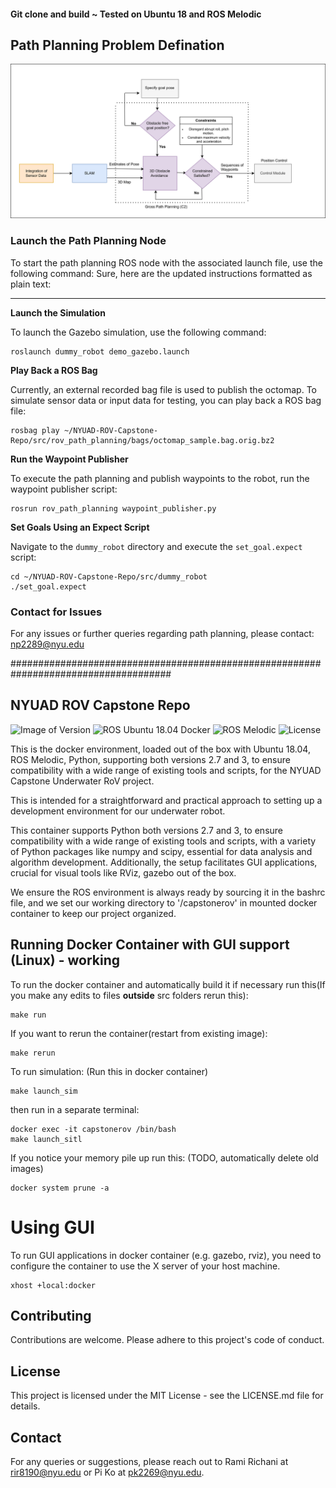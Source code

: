 #### Git clone and build ~ Tested on Ubuntu 18 and ROS Melodic

## Path Planning Problem Defination


![Path Planning](pp_def.png)
### Launch the Path Planning Node
To start the path planning ROS node with the associated launch file, use the following command:
Sure, here are the updated instructions formatted as plain text:

---

**Launch the Simulation**

To launch the Gazebo simulation, use the following command:
```
roslaunch dummy_robot demo_gazebo.launch
```

**Play Back a ROS Bag**

Currently, an external recorded bag file is used to publish the octomap. To simulate sensor data or input data for testing, you can play back a ROS bag file:
```
rosbag play ~/NYUAD-ROV-Capstone-Repo/src/rov_path_planning/bags/octomap_sample.bag.orig.bz2
```

**Run the Waypoint Publisher**

To execute the path planning and publish waypoints to the robot, run the waypoint publisher script:
```
rosrun rov_path_planning waypoint_publisher.py
```

**Set Goals Using an Expect Script**

Navigate to the `dummy_robot` directory and execute the `set_goal.expect` script:
```
cd ~/NYUAD-ROV-Capstone-Repo/src/dummy_robot
./set_goal.expect
```

### Contact for Issues

For any issues or further queries regarding path planning, please contact: np2289@nyu.edu


#####################################################################################
## NYUAD ROV Capstone Repo

![Image of Version](https://img.shields.io/badge/version-latest-blue)
![ROS Ubuntu 18.04 Docker](https://img.shields.io/badge/docker-ROS%20Ubuntu%2018.04-blue)
![ROS Melodic](https://img.shields.io/badge/ROS-Melodic-brightgreen)
![License](https://img.shields.io/badge/license-Open-blue.svg)

This is the docker environment, loaded out of the box with Ubuntu 18.04, ROS Melodic, Python, supporting both versions 2.7 and 3, to ensure compatibility with a wide range of existing tools and scripts, for the NYUAD Capstone Underwater RoV project.

This is intended for a straightforward and practical approach to setting up a development environment for our underwater robot. 

This container supports Python both versions 2.7 and 3, to ensure compatibility with a wide range of existing tools and scripts, with a variety of Python packages like numpy and scipy, essential for data analysis and algorithm development. Additionally, the setup facilitates GUI applications, crucial for visual tools like RViz, gazebo out of the box.

We ensure the ROS environment is always ready by sourcing it in the bashrc file, and we set our working directory to '/capstonerov' in mounted docker container to keep our project organized. 

## Running Docker Container with GUI support (Linux) - working
To run the docker container and automatically build it if necessary run this(If you make any edits to files **outside** src folders rerun this):
```
make run 
```

If you want to rerun the container(restart from existing image):
```
make rerun
```

To run simulation: (Run this in docker container)
```
make launch_sim
```
then run in a separate terminal:
```
docker exec -it capstonerov /bin/bash
make launch_sitl
```

If you notice your memory pile up run this: (TODO, automatically delete old images)
```
docker system prune -a
```
# Using GUI

To run GUI applications in docker container (e.g. gazebo, rviz), you need to configure the container to use the X server of your host machine.

```
xhost +local:docker
```

## Contributing
Contributions are welcome. Please adhere to this project's code of conduct.

## License
This project is licensed under the MIT License - see the LICENSE.md file for details.

## Contact
For any queries or suggestions, please reach out to Rami Richani at rir8190@nyu.edu or Pi Ko at pk2269@nyu.edu.
